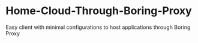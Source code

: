 # Home-Cloud-Through-Boring-Proxy
Easy client with minimal configurations to host applications through Boring Proxy

